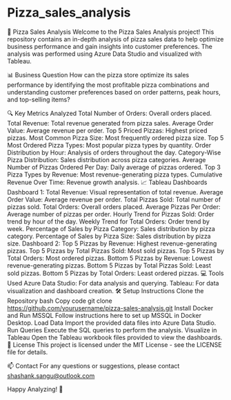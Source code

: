 # Pizza_sales_analysis

🍕 Pizza Sales Analysis
Welcome to the Pizza Sales Analysis project! This repository contains an in-depth analysis of pizza sales data to help optimize business performance and gain insights into customer preferences. The analysis was performed using Azure Data Studio and visualized with Tableau.

📊 Business Question
How can the pizza store optimize its sales performance by identifying the most profitable pizza combinations and understanding customer preferences based on order patterns, peak hours, and top-selling items?

🔍 Key Metrics Analyzed
Total Number of Orders: Overall orders placed.
Total Revenue: Total revenue generated from pizza sales.
Average Order Value: Average revenue per order.
Top 5 Priced Pizzas: Highest priced pizzas.
Most Common Pizza Size: Most frequently ordered pizza size.
Top 5 Most Ordered Pizza Types: Most popular pizza types by quantity.
Order Distribution by Hour: Analysis of orders throughout the day.
Category-Wise Pizza Distribution: Sales distribution across pizza categories.
Average Number of Pizzas Ordered Per Day: Daily average of pizzas ordered.
Top 3 Pizza Types by Revenue: Most revenue-generating pizza types.
Cumulative Revenue Over Time: Revenue growth analysis.
📈 Tableau Dashboards
Dashboard 1:
Total Revenue: Visual representation of total revenue.
Average Order Value: Average revenue per order.
Total Pizzas Sold: Total number of pizzas sold.
Total Orders: Overall orders placed.
Average Pizzas Per Order: Average number of pizzas per order.
Hourly Trend for Pizzas Sold: Order trend by hour of the day.
Weekly Trend for Total Orders: Order trend by week.
Percentage of Sales by Pizza Category: Sales distribution by pizza category.
Percentage of Sales by Pizza Size: Sales distribution by pizza size.
Dashboard 2:
Top 5 Pizzas by Revenue: Highest revenue-generating pizzas.
Top 5 Pizzas by Total Pizzas Sold: Most sold pizzas.
Top 5 Pizzas by Total Orders: Most ordered pizzas.
Bottom 5 Pizzas by Revenue: Lowest revenue-generating pizzas.
Bottom 5 Pizzas by Total Pizzas Sold: Least sold pizzas.
Bottom 5 Pizzas by Total Orders: Least ordered pizzas.
💻 Tools Used
Azure Data Studio: For data analysis and querying.
Tableau: For data visualization and dashboard creation.
🛠️ Setup Instructions
Clone the Repository
bash
Copy code
git clone https://github.com/yourusername/pizza-sales-analysis.git
Install Docker and Run MSSQL Follow instructions here to set up MSSQL in Docker Desktop.
Load Data Import the provided data files into Azure Data Studio.
Run Queries Execute the SQL queries to perform the analysis.
Visualize in Tableau Open the Tableau workbook files provided to view the dashboards.
📑 License
This project is licensed under the MIT License - see the LICENSE file for details.

📫 Contact
For any questions or suggestions, please contact shashank.sangu@outlook.com

Happy Analyzing! 🍕
